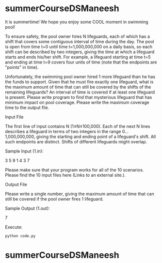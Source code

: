 
# summerCourseDSManeesh


It is summertime! We hope you enjoy some COOL moment in swimming pool! 

To ensure safety, the pool owner hires N lifeguards, each of which has a shift that covers some contiguous interval of time during the day. The pool is open from time t=0 until time t=1,000,000,000 on a daily basis, so each shift can be described by two integers, giving the time at which a lifeguard starts and ends his/her shift. For example, a lifeguard starting at time t=5 and ending at time t=9 covers four units of time (note that the endpoints are "points" in time).

Unfortunately, the swimming pool owner hired 1 more lifeguard than he has the funds to support. Given that he must fire exactly one lifeguard, what is the maximum amount of time that can still be covered by the shifts of the remaining lifeguards? An interval of time is covered if at least one lifeguard is present. Please write program to find that mysterious lifeguard that has minimum impact on pool coverage. Please write the maximum coverage time to the output file.

Input File

The first line of input contains N (1≤N≤100,000). Each of the next N lines describes a lifeguard in terms of two integers in the range 0…1,000,000,000, giving the starting and ending point of a lifeguard's shift. All such endpoints are distinct. Shifts of different lifeguards might overlap.

Sample Input (1.in):

3
5 9
1 4
3 7

Please make sure that your program works for all of the 10 scenarios. Please find the 10 input files here (Links to an external site.).

Output File

Please write a single number, giving the maximum amount of time that can still be covered if the pool owner fires 1 lifeguard.

Sample Output (1.out):

7


Execute:
```
python code.py
```
# summerCourseDSManeesh

